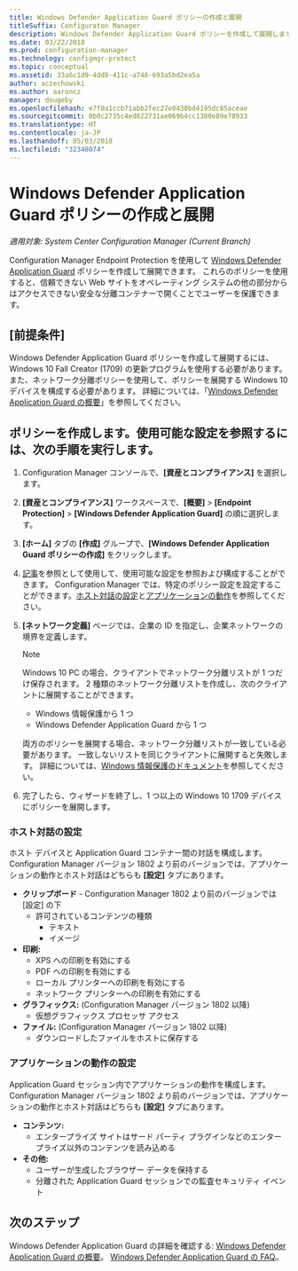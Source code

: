 ```yaml
---
title: Windows Defender Application Guard ポリシーの作成と展開
titleSuffix: Configuraton Manager
description: Windows Defender Application Guard ポリシーを作成して展開します。
ms.date: 03/22/2018
ms.prod: configuration-manager
ms.technology: configmgr-protect
ms.topic: conceptual
ms.assetid: 33a6c1d9-4dd8-411c-a748-693a5bd2ea5a
author: aczechowski
ms.author: aaroncz
manager: dougeby
ms.openlocfilehash: e7f0a1ccb71abb2fec27e0430bd4195dc85aceae
ms.sourcegitcommit: 0b0c2735c4ed822731ae069b4cc1380e89e78933
ms.translationtype: HT
ms.contentlocale: ja-JP
ms.lasthandoff: 05/03/2018
ms.locfileid: "32348074"
---
```

# <a name="create-and-deploy-windows-defender-application-guard-policy"></a>Windows Defender Application Guard ポリシーの作成と展開 
*適用対象: System Center Configuration Manager (Current Branch)*
<!-- 1351960 -->
Configuration Manager Endpoint Protection を使用して [Windows Defender Application Guard](https://docs.microsoft.com/windows/threat-protection/windows-defender-application-guard/wd-app-guard-overview) ポリシーを作成して展開できます。 これらのポリシーを使用すると、信頼できない Web サイトをオペレーティング システムの他の部分からはアクセスできない安全な分離コンテナーで開くことでユーザーを保護できます。

## <a name="prerequisites"></a>[前提条件]

Windows Defender Application Guard ポリシーを作成して展開するには、Windows 10 Fall Creator (1709) の更新プログラムを使用する必要があります。 また、ネットワーク分離ポリシーを使用して、ポリシーを展開する Windows 10 デバイスを構成する必要があります。 詳細については、「[Windows Defender Application Guard の概要](https://docs.microsoft.com/windows/threat-protection/windows-defender-application-guard/wd-app-guard-overview)」を参照してください。 


## <a name="create-a-policy-and-to-browse-the-available-settings"></a>ポリシーを作成します。使用可能な設定を参照するには、次の手順を実行します。

1. Configuration Manager コンソールで、**[資産とコンプライアンス]** を選択します。
2. **[資産とコンプライアンス]** ワークスペースで、**[概要]** > **[Endpoint Protection]** > **[Windows Defender Application Guard]** の順に選択します。
3. **[ホーム]** タブの **[作成]** グループで、**[Windows Defender Application Guard ポリシーの作成]** をクリックします。
4. [記事](https://docs.microsoft.com/windows/security/threat-protection/windows-defender-application-guard/configure-wd-app-guard)を参照として使用して、使用可能な設定を参照および構成することができます。 Configuration Manager では、特定のポリシー設定を設定することができます。[ホスト対話の設定](#BKMK_HIS)と[アプリケーションの動作](#BKMK_AppB)を参照してください。
5. **[ネットワーク定義]** ページでは、企業の ID を指定し、企業ネットワークの境界を定義します。

    > [!NOTE]
    > Windows 10 PC の場合、クライアントでネットワーク分離リストが 1 つだけ保存されます。 2 種類のネットワーク分離リストを作成し、次のクライアントに展開することができます。
    >
    >  - Windows 情報保護から 1 つ
    >  - Windows Defender Application Guard から 1 つ
    >
    > 両方のポリシーを展開する場合、ネットワーク分離リストが一致している必要があります。 一致しないリストを同じクライアントに展開すると失敗します。 詳細については、[Windows 情報保護のドキュメント](https://docs.microsoft.com/windows/threat-protection/windows-information-protection/create-wip-policy-using-sccm)を参照してください。
    > 
    > 

6. 完了したら、ウィザードを終了し、1 つ以上の Windows 10 1709 デバイスにポリシーを展開します。

### <a name="bkmk_HIS"></a> ホスト対話の設定
ホスト デバイスと Application Guard コンテナー間の対話を構成します。 Configuration Manager バージョン 1802 より前のバージョンでは、アプリケーションの動作とホスト対話はどちらも **[設定]** タブにあります。

- **クリップボード** - Configuration Manager 1802 より前のバージョンでは [設定] の下
    - 許可されているコンテンツの種類
        - テキスト
        - イメージ
- **印刷:**
    - XPS への印刷を有効にする
    - PDF への印刷を有効にする
    - ローカル プリンターへの印刷を有効にする
    - ネットワーク プリンターへの印刷を有効にする
- **グラフィックス:** (Configuration Manager バージョン 1802 以降)
    - 仮想グラフィックス プロセッサ アクセス
- **ファイル:** (Configuration Manager バージョン 1802 以降)
    - ダウンロードしたファイルをホストに保存する

### <a name="bkmk_ABS"></a> アプリケーションの動作の設定
Application Guard セッション内でアプリケーションの動作を構成します。 Configuration Manager バージョン 1802 より前のバージョンでは、アプリケーションの動作とホスト対話はどちらも **[設定]** タブにあります。

- **コンテンツ:**
   - エンタープライズ サイトはサード パーティ プラグインなどのエンタープライズ以外のコンテンツを読み込める
- **その他:**
    - ユーザーが生成したブラウザー データを保持する
    - 分離された Application Guard セッションでの監査セキュリティ イベント



## <a name="next-steps"></a>次のステップ
Windows Defender Application Guard の詳細を確認する: [Windows Defender Application Guard の概要](https://docs.microsoft.com/windows/security/threat-protection/windows-defender-application-guard/wd-app-guard-overview)。
[Windows Defender Application Guard の FAQ](https://docs.microsoft.com/windows/security/threat-protection/windows-defender-application-guard/faq-wd-app-guard)。
